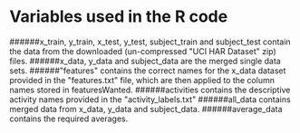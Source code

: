 # Variables used in the R code
######x_train, y_train, x_test, y_test, subject_train and subject_test contain the data from the downloaded (un-compressed "UCI HAR Dataset" zip) files.
######x_data, y_data and subject_data are the merged single data sets.
######"features" contains the correct names for the x_data dataset provided in the "features.txt" file, which are then applied to the column names stored in featuresWanted.
######activities contains the descriptive activity names provided in the "activity_labels.txt"
######all_data contains merged data from x_data, y_data and subject_data.
######average_data contains the required averages.